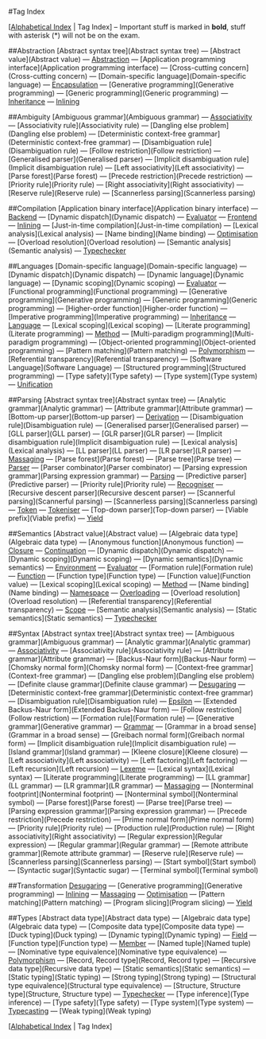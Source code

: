 #Tag Index


[[Alphabetical Index](Glossary) | Tag Index] –  Important stuff is marked in **bold**, stuff with asterisk (\*) will not be on the exam.


##Abstraction
[Abstract syntax tree](Abstract syntax tree) —  [Abstract value](Abstract value) —  [Abstraction](Abstraction) —  [Application programming interface](Application programming interface) —  [Cross-cutting concern](Cross-cutting concern) —  [Domain-specific language](Domain-specific language) —  [Encapsulation](Encapsulation) —  [Generative programming](Generative programming) —  [Generic programming](Generic programming) —  [Inheritance](Inheritance) —  [Inlining](Inlining)

##Ambiguity
[Ambiguous grammar](Ambiguous grammar) —  [Associativity](Associativity) —  [Associativity rule](Associativity rule) —  [Dangling else problem](Dangling else problem) —  [Deterministic context-free grammar](Deterministic context-free grammar) —  [Disambiguation rule](Disambiguation rule) —  [Follow restriction](Follow restriction) —  [Generalised parser](Generalised parser) —  [Implicit disambiguation rule](Implicit disambiguation rule) —  [Left associativity](Left associativity) —  [Parse forest](Parse forest) —  [Precede restriction](Precede restriction) —  [Priority rule](Priority rule) —  [Right associativity](Right associativity) —  [Reserve rule](Reserve rule) —  [Scannerless parsing](Scannerless parsing)

##Compilation
[Application binary interface](Application binary interface) —  [Backend](Backend) —  [Dynamic dispatch](Dynamic dispatch) —  [Evaluator](Evaluator) —  [Frontend](Frontend) —  [Inlining](Inlining) —  [Just-in-time compilation](Just-in-time compilation) —  [Lexical analysis](Lexical analysis) —  [Name binding](Name binding) —  [Optimisation](Optimisation) —  [Overload resolution](Overload resolution) —  [Semantic analysis](Semantic analysis) —  [Typechecker](Typechecker)

##Languages
[Domain-specific language](Domain-specific language) —  [Dynamic dispatch](Dynamic dispatch) —  [Dynamic language](Dynamic language) —  [Dynamic scoping](Dynamic scoping) —  [Evaluator](Evaluator) —  [Functional programming](Functional programming) —  [Generative programming](Generative programming) —  [Generic programming](Generic programming) —  [Higher-order function](Higher-order function) —  [Imperative programming](Imperative programming) —  [Inheritance](Inheritance) —  [Language](Language) —  [Lexical scoping](Lexical scoping) —  [Literate programming](Literate programming) —  [Method](Method) —  [Multi-paradigm programming](Multi-paradigm programming) —  [Object-oriented programming](Object-oriented programming) —  [Pattern matching](Pattern matching) —  [Polymorphism](Polymorphism) —  [Referential transparency](Referential transparency) —  [Software Language](Software Language) —  [Structured programming](Structured programming) —  [Type safety](Type safety) —  [Type system](Type system) —  [Unification](Unification)

##Parsing
[Abstract syntax tree](Abstract syntax tree) —  [Analytic grammar](Analytic grammar) —  [Attribute grammar](Attribute grammar) —  [Bottom-up parser](Bottom-up parser) —  [Derivation](Derivation) —  [Disambiguation rule](Disambiguation rule) —  [Generalised parser](Generalised parser) —  [GLL parser](GLL parser) —  [GLR parser](GLR parser) —  [Implicit disambiguation rule](Implicit disambiguation rule) —  [Lexical analysis](Lexical analysis) —  [LL parser](LL parser) —  [LR parser](LR parser) —  [Massaging](Massaging) —  [Parse forest](Parse forest) —  [Parse tree](Parse tree) —  [Parser](Parser) —  [Parser combinator](Parser combinator) —  [Parsing expression grammar](Parsing expression grammar) —  [Parsing](Parsing) —  [Predictive parser](Predictive parser) —  [Priority rule](Priority rule) —  [Recogniser](Recogniser) —  [Recursive descent parser](Recursive descent parser) —  [Scannerful parsing](Scannerful parsing) —  [Scannerless parsing](Scannerless parsing) —  [Token](Token) —  [Tokeniser](Tokeniser) —  [Top-down parser](Top-down parser) —  [Viable prefix](Viable prefix) —  [Yield](Yield)

##Semantics
[Abstract value](Abstract value) —  [Algebraic data type](Algebraic data type) —  [Anonymous function](Anonymous function) —  [Closure](Closure) —  [Continuation](Continuation) —  [Dynamic dispatch](Dynamic dispatch) —  [Dynamic scoping](Dynamic scoping) —  [Dynamic semantics](Dynamic semantics) —  [Environment](Environment) —  [Evaluator](Evaluator) —  [Formation rule](Formation rule) —  [Function](Function) —  [Function type](Function type) —  [Function value](Function value) —  [Lexical scoping](Lexical scoping) —  [Method](Method) —  [Name binding](Name binding) —  [Namespace](Namespace) —  [Overloading](Overloading) —  [Overload resolution](Overload resolution) —  [Referential transparency](Referential transparency) —  [Scope](Scope) —  [Semantic analysis](Semantic analysis) —  [Static semantics](Static semantics) —  [Typechecker](Typechecker)

##Syntax
[Abstract syntax tree](Abstract syntax tree) —  [Ambiguous grammar](Ambiguous grammar) —  [Analytic grammar](Analytic grammar) —  [Associativity](Associativity) —  [Associativity rule](Associativity rule) —  [Attribute grammar](Attribute grammar) —  [Backus-Naur form](Backus-Naur form) —  [Chomsky normal form](Chomsky normal form) —  [Context-free grammar](Context-free grammar) —  [Dangling else problem](Dangling else problem) —  [Definite clause grammar](Definite clause grammar) —  [Desugaring](Desugaring) —  [Deterministic context-free grammar](Deterministic context-free grammar) —  [Disambiguation rule](Disambiguation rule) —  [Epsilon](Epsilon) —  [Extended Backus-Naur form](Extended Backus-Naur form) —  [Follow restriction](Follow restriction) —  [Formation rule](Formation rule) —  [Generative grammar](Generative grammar) —  [Grammar](Grammar) —  [Grammar in a broad sense](Grammar in a broad sense) —  [Greibach normal form](Greibach normal form) —  [Implicit disambiguation rule](Implicit disambiguation rule) —  [Island grammar](Island grammar) —  [Kleene closure](Kleene closure) —  [Left associativity](Left associativity) —  [Left factoring](Left factoring) —  [Left recursion](Left recursion) —  [Lexeme](Lexeme) —  [Lexical syntax](Lexical syntax) —  [Literate programming](Literate programming) —  [LL grammar](LL grammar) —  [LR grammar](LR grammar) —  [Massaging](Massaging) —  [Nonterminal footprint](Nonterminal footprint) —  [Nonterminal symbol](Nonterminal symbol) —  [Parse forest](Parse forest) —  [Parse tree](Parse tree) —  [Parsing expression grammar](Parsing expression grammar) —  [Precede restriction](Precede restriction) —  [Prime normal form](Prime normal form) —  [Priority rule](Priority rule) —  [Production rule](Production rule) —  [Right associativity](Right associativity) —  [Regular expression](Regular expression) —  [Regular grammar](Regular grammar) —  [Remote attribute grammar](Remote attribute grammar) —  [Reserve rule](Reserve rule) —  [Scannerless parsing](Scannerless parsing) —  [Start symbol](Start symbol) —  [Syntactic sugar](Syntactic sugar) —  [Terminal symbol](Terminal symbol)

##Transformation
[Desugaring](Desugaring) —  [Generative programming](Generative programming) —  [Inlining](Inlining) —  [Massaging](Massaging) —  [Optimisation](Optimisation) —  [Pattern matching](Pattern matching) —  [Program slicing](Program slicing) —  [Yield](Yield)

##Types
[Abstract data type](Abstract data type) —  [Algebraic data type](Algebraic data type) —  [Composite data type](Composite data type) —  [Duck typing](Duck typing) —  [Dynamic typing](Dynamic typing) —  [Field](Field) —  [Function type](Function type) —  [Member](Member) —  [Named tuple](Named tuple) —  [Nominative type equivalence](Nominative type equivalence) —  [Polymorphism](Polymorphism) —  [Record, Record type](Record, Record type) —  [Recursive data type](Recursive data type) —  [Static semantics](Static semantics) —  [Static typing](Static typing) —  [Strong typing](Strong typing) —  [Structural type equivalence](Structural type equivalence) —  [Structure, Structure type](Structure, Structure type) —  [Typechecker](Typechecker) —  [Type inference](Type inference) —  [Type safety](Type safety) —  [Type system](Type system) —  [Typecasting](Typecasting) —  [Weak typing](Weak typing)

[[Alphabetical Index](Glossary) | Tag Index]



